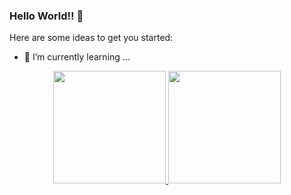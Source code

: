 ### Hello World!! 👋

Here are some ideas to get you started:

- 🌱 I’m currently learning ...

<div align="center">
  <a href="https://github.com/AndrewsRoman">
  <img height="180em" src="https://github-readme-stats.vercel.app/api?username=AndrewsRoman&show_icons=true&theme=dracula&include_all_commits=true&count_private=true"/>
  <img height="180em" src="https://github-readme-stats.vercel.app/api/top-langs/?username=AndrewsRoman&layout=compact&langs_count=7&theme=dracula"/>
</div>
